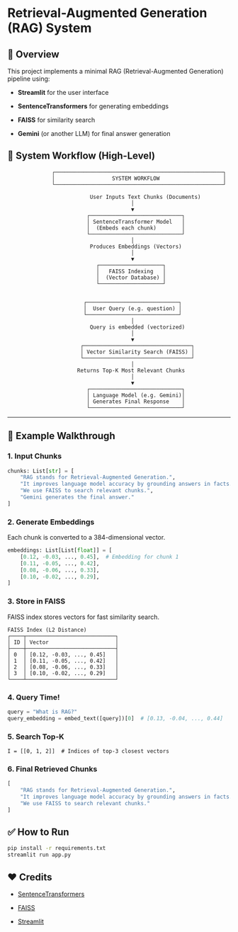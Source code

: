 
# Retrieval-Augmented Generation (RAG) System

## 📌 Overview

This project implements a minimal RAG (Retrieval-Augmented Generation) pipeline using:

-   **Streamlit** for the user interface
    
-   **SentenceTransformers** for generating embeddings
    
-   **FAISS** for similarity search
    
-   **Gemini** (or another LLM) for final answer generation
    

## 🔁 System Workflow (High-Level)

```text
              ┌─────────────────────────────────────────────────────┐
              │                  SYSTEM WORKFLOW                    │
              └─────────────────────────────────────────────────────┘

                          User Inputs Text Chunks (Documents)
                                       │
                                       ▼
                         ┌─────────────────────────────┐
                         │ SentenceTransformer Model   │
                         │  (Embeds each chunk)        │
                         └─────────────────────────────┘
                                       │
                          Produces Embeddings (Vectors)
                                       │
                                       ▼
                            ┌────────────────────┐
                            │   FAISS Indexing   │
                            │  (Vector Database) │
                            └────────────────────┘
                                       
                                       
                        ┌─────────────────────────────┐
                        │  User Query (e.g. question) │
                        └─────────────────────────────┘
                                       │
                          Query is embedded (vectorized)
                                       │
                                       ▼
                       ┌──────────────────────────────────┐
                       │ Vector Similarity Search (FAISS) │
                       └──────────────────────────────────┘
                                       │
                      Returns Top-K Most Relevant Chunks
                                       │
                                       ▼
                         ┌─────────────────────────────┐
                         │ Language Model (e.g. Gemini)│
                         │ Generates Final Response    │
                         └─────────────────────────────┘

```

----------

## 🧠 Example Walkthrough

### 1. Input Chunks

```python
chunks: List[str] = [
    "RAG stands for Retrieval-Augmented Generation.",
    "It improves language model accuracy by grounding answers in facts.",
    "We use FAISS to search relevant chunks.",
    "Gemini generates the final answer."
]

```

### 2. Generate Embeddings

Each chunk is converted to a 384-dimensional vector.

```python
embeddings: List[List[float]] = [
    [0.12, -0.03, ..., 0.45],  # Embedding for chunk 1
    [0.11, -0.05, ..., 0.42],
    [0.08, -0.06, ..., 0.33],
    [0.10, -0.02, ..., 0.29],
]

```

### 3. Store in FAISS

FAISS index stores vectors for fast similarity search.

```text
FAISS Index (L2 Distance)
┌────┬────────────────────────────┐
│ ID │ Vector                     │
├────┼────────────────────────────┤
│ 0  │ [0.12, -0.03, ..., 0.45]   │
│ 1  │ [0.11, -0.05, ..., 0.42]   │
│ 2  │ [0.08, -0.06, ..., 0.33]   │
│ 3  │ [0.10, -0.02, ..., 0.29]   │
└────┴────────────────────────────┘

```

### 4. Query Time!

```python
query = "What is RAG?"
query_embedding = embed_text([query])[0]  # [0.13, -0.04, ..., 0.44]

```

### 5. Search Top-K

```text
I = [[0, 1, 2]]  # Indices of top-3 closest vectors

```

### 6. Final Retrieved Chunks

```python
[
    "RAG stands for Retrieval-Augmented Generation.",
    "It improves language model accuracy by grounding answers in facts.",
    "We use FAISS to search relevant chunks."
]

```

## ✅ How to Run

```bash
pip install -r requirements.txt
streamlit run app.py

```
    

## ❤️ Credits

-   [SentenceTransformers](https://www.sbert.net/)
    
-   [FAISS](https://github.com/facebookresearch/faiss)
    
-   [Streamlit](https://streamlit.io/)